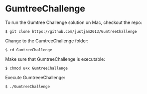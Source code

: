 # GumtreeChallenge

To run the Gumtree Challenge solution on Mac, checkout the repo:

`$ git clone https://github.com/justjam2013/GumtreeChallenge`

Change to the GumtreeChallenge folder:

`$ cd GumtreeChallenge`

Make sure that GumtreeChallenge is executable:

`$ chmod u+x GumtreeChallenge`

Execute GumtreeeChallenge:

`$ ./GumtreeChallenge`